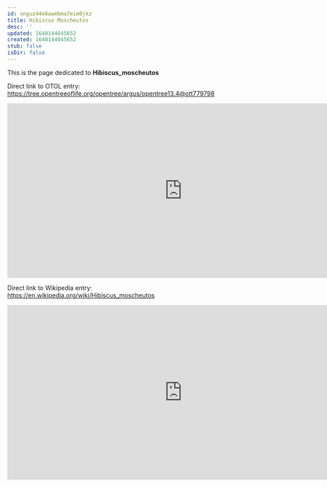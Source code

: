 ```yaml
---
id: vnguz44e6awebma7eim0jkz
title: Hibiscus Moscheutos
desc: ''
updated: 1648144045652
created: 1648144045652
stub: false
isDir: false
---
```

This is the page dedicated to **Hibiscus_moscheutos**


Direct link to OTOL entry: https://tree.opentreeoflife.org/opentree/argus/opentree13.4@ott779798



<html>
    <body>
    <iframe src="https://tree.opentreeoflife.org/opentree/argus/opentree13.4@ott779798"
    width="800" height="400" frameborder="0" allowfullscreen> </iframe>
    </body>
</html>
    


Direct link to Wikipedia entry: https://en.wikipedia.org/wiki/Hibiscus_moscheutos



<html>
    <body>
    <iframe src="https://en.wikipedia.org/wiki/Hibiscus_moscheutos"
    width="800" height="400" frameborder="0" allowfullscreen> </iframe>
    </body>
</html>
    
